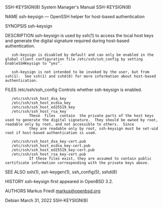 SSH-KEYSIGN(8)                                                                             System Manager's Manual                                                                           SSH-KEYSIGN(8)

NAME
       ssh-keysign — OpenSSH helper for host-based authentication

SYNOPSIS
       ssh-keysign

DESCRIPTION
       ssh-keysign is used by ssh(1) to access the local host keys and generate the digital signature required during host-based authentication.

       ssh-keysign is disabled by default and can only be enabled in the global client configuration file /etc/ssh/ssh_config by setting EnableSSHKeysign to “yes”.

       ssh-keysign is not intended to be invoked by the user, but from ssh(1).  See ssh(1) and sshd(8) for more information about host-based authentication.

FILES
       /etc/ssh/ssh_config
               Controls whether ssh-keysign is enabled.

       /etc/ssh/ssh_host_dsa_key
       /etc/ssh/ssh_host_ecdsa_key
       /etc/ssh/ssh_host_ed25519_key
       /etc/ssh/ssh_host_rsa_key
               These  files  contain  the private parts of the host keys used to generate the digital signature.  They should be owned by root, readable only by root, and not accessible to others.  Since
               they are readable only by root, ssh-keysign must be set-uid root if host-based authentication is used.

       /etc/ssh/ssh_host_dsa_key-cert.pub
       /etc/ssh/ssh_host_ecdsa_key-cert.pub
       /etc/ssh/ssh_host_ed25519_key-cert.pub
       /etc/ssh/ssh_host_rsa_key-cert.pub
               If these files exist, they are assumed to contain public certificate information corresponding with the private keys above.

SEE ALSO
       ssh(1), ssh-keygen(1), ssh_config(5), sshd(8)

HISTORY
       ssh-keysign first appeared in OpenBSD 3.2.

AUTHORS
       Markus Friedl <markus@openbsd.org>

Debian                                                                                         March 31, 2022                                                                                SSH-KEYSIGN(8)
